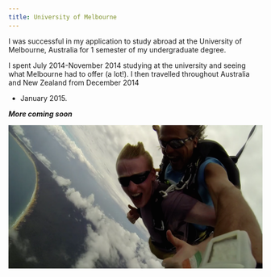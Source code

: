 ```yaml
---
title: University of Melbourne
---
```

I was successful in my application to study abroad at the University of Melbourne, Australia
for 1 semester of my undergraduate degree. 

I spent July 2014-November 2014 studying at the university and seeing what Melbourne had 
to offer (a lot!). I then travelled throughout Australia and New Zealand from December 2014
- January 2015.

***More coming soon***


![University of Melbourne](assets/img/work/proj-4/thumb.jpg)
